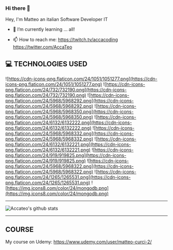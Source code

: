 ### Hi there 👋

Hey, I'm Matteo an italian Software Developer IT

- 🌱 I’m currently learning ... all!



- 📫 How to reach me: https://twitch.tv/accacoding https://twitter.com/AccaTeo


## 💻 TECHNOLOGIES USED

![https://cdn-icons-png.flaticon.com/24/1051/1051277.png](https://cdn-icons-png.flaticon.com/24/1051/1051277.png)
![https://cdn-icons-png.flaticon.com/24/732/732190.png](https://cdn-icons-png.flaticon.com/24/732/732190.png)
![https://cdn-icons-png.flaticon.com/24/5968/5968292.png](https://cdn-icons-png.flaticon.com/24/5968/5968292.png)
![https://cdn-icons-png.flaticon.com/24/5968/5968350.png](https://cdn-icons-png.flaticon.com/24/5968/5968350.png)
![https://cdn-icons-png.flaticon.com/24/6132/6132222.png](https://cdn-icons-png.flaticon.com/24/6132/6132222.png)
![https://cdn-icons-png.flaticon.com/24/5968/5968332.png](https://cdn-icons-png.flaticon.com/24/5968/5968332.png)
![https://cdn-icons-png.flaticon.com/24/6132/6132221.png](https://cdn-icons-png.flaticon.com/24/6132/6132221.png)
![https://cdn-icons-png.flaticon.com/24/919/919825.png](https://cdn-icons-png.flaticon.com/24/919/919825.png)
![https://cdn-icons-png.flaticon.com/24/5968/5968322.png](https://cdn-icons-png.flaticon.com/24/5968/5968322.png)
![https://cdn-icons-png.flaticon.com/24/1265/1265531.png](https://cdn-icons-png.flaticon.com/24/1265/1265531.png)
![https://img.icons8.com/color/24/mongodb.png](https://img.icons8.com/color/24/mongodb.png)


---

![Accateo's github stats](https://github-readme-stats.vercel.app/api?username=accateo&show_icons=true&theme=tokyonight)

---

## COURSE

My course on Udemy: https://www.udemy.com/user/matteo-curci-2/
